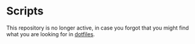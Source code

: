 # Scripts

This repository is no longer active, in case you forgot that you
might find what you are looking for in [dotfiles][0].

[0]: https://github.com/scanf/dotfiles